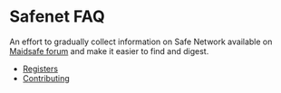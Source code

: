 # Safenet FAQ
An effort to gradually collect information on Safe Network available on [Maidsafe forum](https://safenetforum.org/) and make it easier to find and digest.

* [Registers](registers.md)
* [Contributing](CONTRIBUTING.md)
